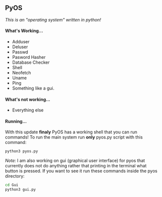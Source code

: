 ## PyOS

*This is an "operating system" written in python!*

#### What's Working...
- Adduser
- Deluser
- Passwd
- Pasword Hasher
- Database Checker
- Shell
- Neofetch
- Uname
- Ping 
- Something like a gui.

#### What's not working...

- Everything else

#### Running...

With this update **finaly** PyOS has a working shell that you can run commands! To run the main system run **only** pyos.py script with this command:

```sh
python3 pyos.py
```

*Note:* I am also working on gui (graphical user interface) for pyos that currently does not do anything rather that printing in the terminal what button is pressed.
If you want to see it run these commands inside the pyos directory:

```sh
cd Gui
python3 gui.py
```
